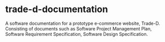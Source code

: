 # trade-d-documentation

A software documentation for a prototype e-commerce website, Trade-D. Consisting of documents such as Software Project Management Plan,
Software Requirement Specification, Software Design Specification.
